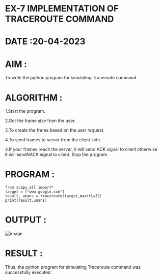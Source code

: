 # EX-7 IMPLEMENTATION OF TRACEROUTE COMMAND
# DATE :20-04-2023
# AIM :
To write the python program for simulating Traceroute command

# ALGORITHM :
1.Start the program.

2.Get the frame size from the user.

3.To create the frame based on the user request.

4.To send frames to server from the client side.

4.If your frames reach the server, it will send ACK signal to client otherwise it will sendNACK signal to client. Stop the program

# PROGRAM :
```
from scapy.all import*
target = ["www.google.com"]
result, unans = traceroute(target,maxttl=32)
print(result,unans)
```
# OUTPUT : 
![image](https://github.com/MohammedMuzammil13/EX-7/assets/119291664/ae223a4a-e8c4-4753-81ac-17cdfd1e68c6)

# RESULT :
Thus, the python program for simulating Traceroute command was successfully executed.
